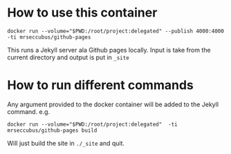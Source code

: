 # How to use this container

```
docker run --volume="$PWD:/root/project:delegated" --publish 4000:4000 -ti mrseccubus/github-pages
```
This runs a Jekyll server ala Github pages locally. Input is take from the current directory and output is put in `_site`

# How to run different commands

Any argument provided to the docker container will be added to the Jekyll command. e.g.

```
docker run --volume="$PWD:/root/project:delegated"  -ti mrseccubus/github-pages build
```

Will just build the site in `./_site` and quit.

